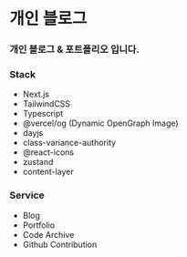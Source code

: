 # 개인 블로그
### 개인 블로그 & 포트폴리오 입니다.

### Stack

- Next.js
- TailwindCSS
- Typescript
- @vercel/og (Dynamic OpenGraph Image)
- dayjs
- class-variance-authority
- @react-icons
- zustand
- content-layer

### Service
- Blog
- Portfolio
- Code Archive
- Github Contribution
